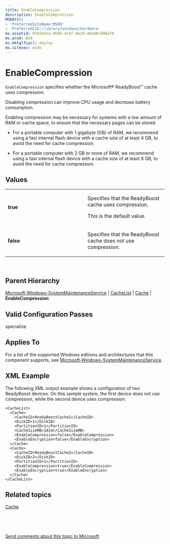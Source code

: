 ```yaml
---
title: EnableCompression
description: EnableCompression
MSHAttr:
- 'PreferredSiteName:MSDN'
- 'PreferredLib:/library/windows/hardware'
ms.assetid: 070202ea-8b9b-4c5f-8e29-46ab0c608af0
ms.prod: W10
ms.mktglfcycl: deploy
ms.sitesec: msdn
---
```


# EnableCompression


`EnableCompression` specifies whether the Microsoft® ReadyBoost™ cache uses compression.

Disabling compression can improve CPU usage and decrease battery consumption.

Enabling compression may be necessary for systems with a low amount of RAM or cache space, to ensure that the necessary pages can be stored.

-   For a portable computer with 1 gigabyte (GB) of RAM, we recommend using a fast internal flash device with a cache size of at least 4 GB, to avoid the need for cache compression.

-   For a portable computer with 2 GB or more of RAM, we recommend using a fast internal flash device with a cache size of at least 8 GB, to avoid the need for cache compression.

## Values


<table>
<colgroup>
<col width="50%" />
<col width="50%" />
</colgroup>
<tbody>
<tr class="odd">
<td><p><strong>true</strong></p></td>
<td><p>Specifies that the ReadyBoost cache uses compression.</p>
<p>This is the default value.</p></td>
</tr>
<tr class="even">
<td><p><strong>false</strong></p></td>
<td><p>Specifies that the ReadyBoost cache does not use compression.</p></td>
</tr>
</tbody>
</table>

 

## Parent Hierarchy


[Microsoft-Windows-SystemMaintenanceService](microsoft-windows-systemmaintenanceservice-win7-microsoft-windows-systemmaintenanceservice.md) | [CacheList](microsoft-windows-systemmaintenanceservicecachelist.md) | [Cache](microsoft-windows-systemmaintenanceservicecachelistcache.md) | **EnableCompression**

## Valid Configuration Passes


specialize

## Applies To


For a list of the supported Windows editions and architectures that this component supports, see [Microsoft-Windows-SystemMaintenanceService](microsoft-windows-systemmaintenanceservice-win7-microsoft-windows-systemmaintenanceservice.md).

## XML Example


The following XML output example shows a configuration of two ReadyBoost devices. On this sample system, the first device does not use compression, while the second device uses compression.

``` syntax
<CacheList>
  <Cache>
    <CacheID>ReadyBoostCache1</CacheID>
    <DiskID>1</DiskID>
    <PartitionID>1</PartitionID>
    <CacheSizeMB>1024</CacheSizeMB>
    <EnableCompression>false</EnableCompression>
    <EnableEncryption>false</EnableEncryption>
  </Cache>
  <Cache>
    <CacheID>ReadyBoostCache2</CacheID>
    <DiskID>2</DiskID>
    <PartitionID>1</PartitionID>
    <EnableCompression>true</EnableCompression>
    <EnableEncryption>true</EnableEncryption>
  </Cache>
</CacheList>
```

## Related topics


[Cache](microsoft-windows-systemmaintenanceservicecachelistcache.md)

 

 

[Send comments about this topic to Microsoft](mailto:wsddocfb@microsoft.com?subject=Documentation%20feedback%20%5Bp_unattend\p_unattend%5D:%20EnableCompression%20%20RELEASE:%20%2810/3/2016%29&body=%0A%0APRIVACY%20STATEMENT%0A%0AWe%20use%20your%20feedback%20to%20improve%20the%20documentation.%20We%20don't%20use%20your%20email%20address%20for%20any%20other%20purpose,%20and%20we'll%20remove%20your%20email%20address%20from%20our%20system%20after%20the%20issue%20that%20you're%20reporting%20is%20fixed.%20While%20we're%20working%20to%20fix%20this%20issue,%20we%20might%20send%20you%20an%20email%20message%20to%20ask%20for%20more%20info.%20Later,%20we%20might%20also%20send%20you%20an%20email%20message%20to%20let%20you%20know%20that%20we've%20addressed%20your%20feedback.%0A%0AFor%20more%20info%20about%20Microsoft's%20privacy%20policy,%20see%20http://privacy.microsoft.com/default.aspx. "Send comments about this topic to Microsoft")





